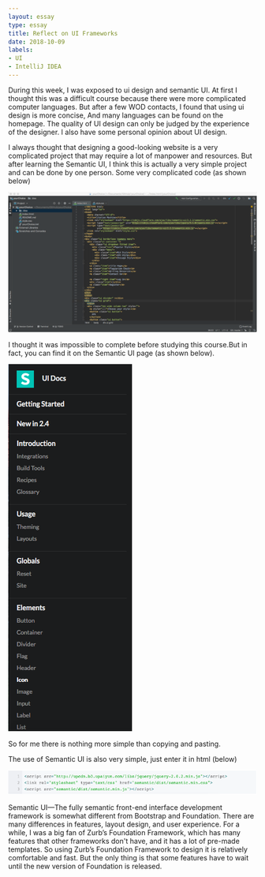 ```yaml
---
layout: essay
type: essay
title: Reflect on UI Frameworks
date: 2018-10-09
labels:
- UI
- IntelliJ IDEA
---
```

  During this week, I was exposed to ui design and semantic UI. At first I thought this was a difficult course because there were more complicated computer languages. But after a few WOD contacts, I found that using ui design is more concise, And many languages can be found on the homepage. The quality of UI design can only be judged by the experience of the designer. I also have some personal opinion about UI design.

I always thought that designing a good-looking website is a very complicated project that may require a lot of manpower and resources. But after learning the Semantic UI, I think this is actually a very simple project and can be done by one person. Some very complicated code (as shown below)

<img class="ui image" src = "../images/ui1.png"> 


  I thought it was impossible to complete before studying this course.But in fact, you can find it on the Semantic UI page (as shown below).
  
  <img class="ui image" src = "../images/ui.png"> 

So for me there is nothing more simple than copying and pasting.



 The use of Semantic UI is also very simple, just enter it in html (below)

<img class="ui image" src = "../images/ui2.png"> 

 Semantic UI—The fully semantic front-end interface development framework is somewhat different from Bootstrap and Foundation. There are many differences in features, layout design, and user experience. For a while, I was a big fan of Zurb’s Foundation Framework, which has many features that other frameworks don't have, and it has a lot of pre-made templates. So using Zurb’s Foundation Framework to design it is relatively comfortable and fast. But the only thing is that some features have to wait until the new version of Foundation is released.
